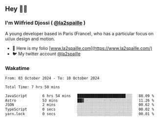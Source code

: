 ## Hey 👋🏾
### I'm Wilfried Djossi ( <a href="https://twitter.com/la2spaille/" target="_blank">@la2spaille</a> )
A young developer based in Paris (France), who has a particular focus on ui/ux design and motion.

- 🎨 Here is my folio [www.la2spaille.com](https://www.la2spaille.com/)
- 🐦 My twitter account [@la2spaille](https://twitter.com/la2spaille/)

### Wakatime
<!--START_SECTION:waka-->

```txt
From: 03 October 2024 - To: 10 October 2024

Total Time: 7 hrs 50 mins

JavaScript       6 hrs 54 mins   ██████████████████████░░░   88.09 %
Astro            53 mins         ██▓░░░░░░░░░░░░░░░░░░░░░░   11.26 %
JSON             2 mins          ░░░░░░░░░░░░░░░░░░░░░░░░░   00.62 %
TypeScript       0 secs          ░░░░░░░░░░░░░░░░░░░░░░░░░   00.02 %
yarn.lock        0 secs          ░░░░░░░░░░░░░░░░░░░░░░░░░   00.01 %
```

<!--END_SECTION:waka-->
<!--
**la2spaille/la2spaille** is a ✨ _special_ ✨ repository because its `README.md` (this file) appears on your GitHub profile.

Here are some ideas to get you started:

- 🔭 I’m currently working on ...
- 🌱 I’m currently learning ...
- 👯 I’m looking to collaborate on ...
- 🤔 I’m looking for help with ...
- 💬 Ask me about ...
- 📫 How to reach me: ...
- 😄 Pronouns: ...
- ⚡ Fun fact: ...
-->
